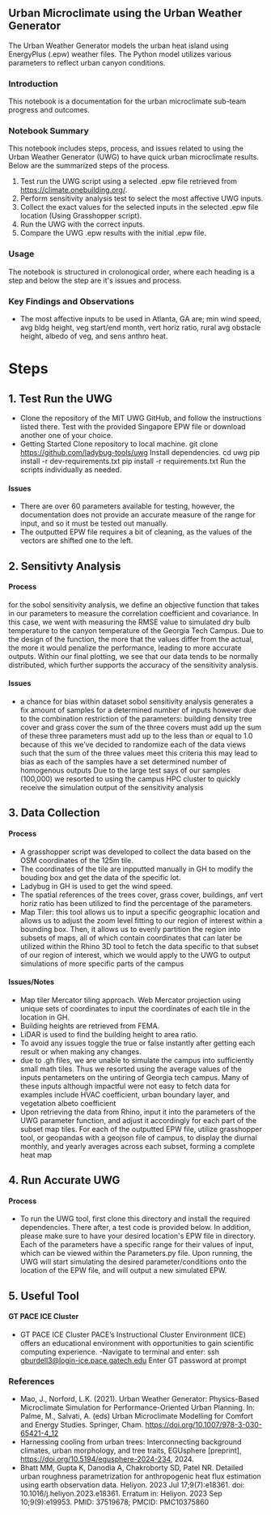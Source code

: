 ## Urban Microclimate using the Urban Weather Generator
The Urban Weather Generator models the urban heat island using EnergyPlus (.epw) weather files. The Python model utilizes various parameters to reflect urban canyon conditions.
### Introduction
This notebook is a documentation for the urban microclimate sub-team progress and outcomes.

### Notebook Summary
This notebook includes steps, process, and issues related to using the Urban Weather Generator (UWG) to have quick urban microclimate results. Below are the summarized steps of the process.
1. Test run the UWG script using a selected .epw file retrieved from https://climate.onebuilding.org/.
2. Perform sensitivity analysis test to select the most affective UWG inputs.
3. Collect the exact values for the selected inputs in the selected .epw file location (Using Grasshopper script).
4. Run the UWG with the correct inputs.
5. Compare the UWG .epw results with the initial .epw file.

### Usage
The notebook is structured in crolonogical order, where each heading is a step and below the step are it's issues and process. 

### Key Findings and Observations
- The most affective inputs to be used in Atlanta, GA are; min wind speed, avg bldg height, veg start/end month, vert horiz ratio, rural avg obstacle height, albedo of veg, and sens anthro heat.


# Steps
## 1. Test Run the UWG
- Clone the repository of the MIT UWG GitHub, and follow the instructions listed there. Test with the provided Singapore EPW file or download another one of your choice.
- Getting Started
Clone repository to local machine.
git clone https://github.com/ladybug-tools/uwg
Install dependencies.
cd uwg
pip install -r dev-requirements.txt
pip install -r requirements.txt
Run the scripts individually as needed.

#### Issues
- There are over 60 parameters available for testing, however, the documentation does not provide an accurate measure of the range for input, and so it must be tested out manually. 
- The outputted EPW file requires a bit of cleaning, as the values of the vectors are shifted one to the left.

## 2. Sensitivty Analysis
#### Process
for the sobol sensitivity analysis, we define an objective function that takes in our parameters to measure the correlation coefficient and covariance. In this case, we went with measuring the RMSE value to simulated dry bulb temperature to the canyon temperature of the Georgia Tech Campus. Due to the design of the function, the more that the values differ from the actual, the more it would penalize the performance, leading to more accurate outputs. Within our final plotting, we see that our data tends to be normally distributed, which further supports the accuracy of the sensitivity analysis.
#### Issues
- a chance for bias within dataset sobol sensitivity analysis generates a fix amount of samples for a determined number of inputs however due to the combination restriction of the parameters: building density tree cover and grass cover the sum of the three covers must add up the sum of these three parameters must add up to the less than or equal to 1.0 because of this we’ve decided to randomize each of the data views such that the sum of the three values meet this criteria this may lead to bias as each of the samples have a set determined number of homogenous outputs
Due to the large test says of our samples (100,000) we resorted to using the campus HPC cluster to quickly receive the simulation output of the sensitivity analysis
## 3. Data Collection
#### Process
- A grasshopper script was developed to collect the data based on the OSM coordinates of the 125m tile.
- The coordinates of the tile are inpputted manually in GH to modify the bouding box and get the data of the specific lot.
- Ladybug in GH is used to get the wind speed.
- The spatial references of the trees cover, grass cover, buildings, anf vert horiz ratio has been utilized to find the percentage of the parameters.
- Map Tiler: this tool allows us to input a specific geographic location and allows us to adjust the zoom level fitting to our region of interest within a bounding box. Then, it allows us to evenly partition the region into subsets of maps, all of which contain coordinates that can later be utilized within the Rhino 3D tool to fetch the data specific to that subset of our region of interest, which we would apply to the UWG to output simulations of more specific parts of the campus

#### Issues/Notes
- Map tiler Mercator tiling approach. Web Mercator projection using unique sets of coordinates to input the coordinates of each tile in the location in GH.
- Building heights are retrieved from FEMA.
- LiDAR is used to find the building height to area ratio.
- To avoid any issues toggle the true or false instantly after getting each result or when making any changes.
- due to .gh files, we are unable to simulate the campus into sufficiently small math tiles. Thus we resorted using the average values of the inputs pentameters on the untiring of Georgia tech campus. Many of these inputs although impactful were not easy to fetch data for examples include HVAC coefficient, urban boundary layer, and vegetation albeto coefficient
- Upon retrieving the data from Rhino, input it into the parameters of the UWG parameter function, and adjust it accordingly for each part of the subset map tiles. For each of the outputted EPW file, utilize grasshopper tool, or geopandas with a geojson file of campus, to display the diurnal monthly, and yearly averages across each subset, forming a complete heat map
  

## 4. Run Accurate UWG
#### Process
- To run the UWG tool, first clone this directory and install the required dependencies. There after, a test code is provided below. In addition, please make sure to have your desired location's EPW file in directory. Each of the parameters have a specific range for their values of input, which can be viewed within the Parameters.py file. Upon running, the UWG will start simulating the desired parameter/conditions onto the location of the EPW file, and will output a new simulated EPW. 

## 5. Useful Tool
#### GT PACE ICE Cluster
- GT PACE ICE Cluster
PACE’s Instructional Cluster Environment (ICE) offers an educational environment with opportunities to gain scientific computing experience.
-Navigate to terminal and enter: ssh gburdell3@login-ice.pace.gatech.edu
Enter GT password at prompt 

### References
- Mao, J., Norford, L.K. (2021). Urban Weather Generator: Physics-Based Microclimate Simulation for Performance-Oriented Urban Planning. In: Palme, M., Salvati, A. (eds) Urban Microclimate Modelling for Comfort and Energy Studies. Springer, Cham. https://doi.org/10.1007/978-3-030-65421-4_12
- Harnessing cooling from urban trees: Interconnecting background climates, urban morphology, and tree traits, EGUsphere [preprint], https://doi.org/10.5194/egusphere-2024-234, 2024.
- Bhatt MM, Gupta K, Danodia A, Chakroborty SD, Patel NR. Detailed urban roughness parametrization for anthropogenic heat flux estimation using earth observation data. Heliyon. 2023 Jul 17;9(7):e18361. doi: 10.1016/j.heliyon.2023.e18361. Erratum in: Heliyon. 2023 Sep 10;9(9):e19953. PMID: 37519678; PMCID: PMC10375860
